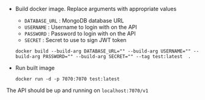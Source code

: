- Build docker image. Replace arguments with appropriate values

  - `DATABASE_URL` : MongoDB database URL
  - `USERNAME` : Username to login with on the API
  - `PASSWORD` : Password to login with on the API
  - `SECRET` : Secret to use to sign JWT token

  ```
  docker build --build-arg DATABASE_URL="" --build-arg USERNAME="" --build-arg PASSWORD="" --build-arg SECRET="" --tag test:latest  .
  ```

- Run built image

  `docker run -d -p 7070:7070 test:latest`

The API should be up and running on `localhost:7070/v1`
